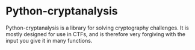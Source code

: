 # Python-cryptanalysis
Python-cryptanalysis is a library for solving cryptography challenges.
It is mostly designed for use in CTFs, and is therefore very forgiving with the input you give it in many functions.

